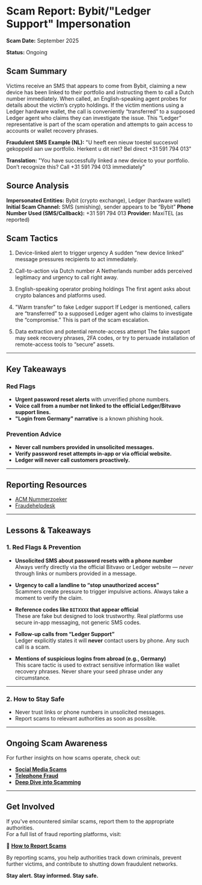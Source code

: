 # Scam Report: Bybit/"Ledger Support" Impersonation

**Scam Date:** September 2025

**Status:** Ongoing

## Scam Summary
Victims receive an SMS that appears to come from Bybit, claiming a new device has been linked to their portfolio and instructing them to call a Dutch number immediately. When called, an English-speaking agent probes for details about the victim’s crypto holdings. If the victim mentions using a Ledger hardware wallet, the call is conveniently “transferred” to a supposed Ledger agent who claims they can investigate the issue. This “Ledger” representative is part of the scam operation and attempts to gain access to accounts or wallet recovery phrases.

**Fraudulent SMS Example (NL):**
"U heeft een nieuw toestel succesvol gekoppeld aan uw portfolio. Herkent u dit niet? Bel direct +31 591 794 013"

**Translation:**
"You have successfully linked a new device to your portfolio. Don’t recognize this? Call +31 591 794 013 immediately"

## Source Analysis
**Impersonated Entities:** Bybit (crypto exchange), Ledger (hardware wallet)
**Initial Scam Channel:** SMS (smishing), sender appears to be “Bybit”
**Phone Number Used (SMS/Callback):** +31 591 794 013
**Provider:** MaxiTEL (as reported)

## Scam Tactics
1. Device-linked alert to trigger urgency
A sudden “new device linked” message pressures recipients to act immediately.

2. Call-to-action via Dutch number
A Netherlands number adds perceived legitimacy and urgency to call right away.

3. English-speaking operator probing holdings
The first agent asks about crypto balances and platforms used.

4. "Warm transfer" to fake Ledger support
If Ledger is mentioned, callers are “transferred” to a supposed Ledger agent who claims to investigate the “compromise.” This is part of the scam escalation.

5. Data extraction and potential remote-access attempt
The fake support may seek recovery phrases, 2FA codes, or try to persuade installation of remote-access tools to “secure” assets.

---

## Key Takeaways

### Red Flags

* **Urgent password reset alerts** with unverified phone numbers.
* **Voice call from a number not linked to the official Ledger/Bitvavo support lines.**
* **"Login from Germany" narrative** is a known phishing hook.

### Prevention Advice

* **Never call numbers provided in unsolicited messages.**
* **Verify password reset attempts in-app or via official website.**
* **Ledger will never call customers proactively.**

---

## Reporting Resources

* [ACM Nummerzoeker](https://www.acm.nl/nl/telefoonnummers-zoeken)
* [Fraudehelpdesk](https://www.fraudehelpdesk.nl)

---
## Lessons & Takeaways

### 1. Red Flags & Prevention

- **Unsolicited SMS about password resets with a phone number**  
  Always verify directly via the official Bitvavo or Ledger website — *never* through links or numbers provided in a message.

- **Urgency to call a landline to “stop unauthorized access”**  
  Scammers create pressure to trigger impulsive actions. Always take a moment to verify the claim.

- **Reference codes like `BITXXXX` that appear official**  
  These are fake but designed to look trustworthy. Real platforms use secure in-app messaging, not generic SMS codes.

- **Follow-up calls from “Ledger Support”**  
  Ledger explicitly states it will **never** contact users by phone. Any such call is a scam.

- **Mentions of suspicious logins from abroad (e.g., Germany)**  
  This scare tactic is used to extract sensitive information like wallet recovery phrases. Never share your seed phrase under any circumstance.

---

### 2. How to Stay Safe  
- Never trust links or phone numbers in unsolicited messages.  
- Report scams to relevant authorities as soon as possible.  

---

## Ongoing Scam Awareness  
For further insights on how scams operate, check out:  
- [**Social Media Scams**](../General/SocialMediaScam.md)  
- [**Telephone Fraud**](../General/Telefonische_fraude.md)  
- [**Deep Dive into Scamming**](../General/Dive_into_scamming.md)  

---

## Get Involved  
If you've encountered similar scams, report them to the appropriate authorities.  
For a full list of fraud reporting platforms, visit:  

🔹 [**How to Report Scams**](../General/GetInvolved.md)  

By reporting scams, you help authorities track down criminals, prevent further victims, and contribute to shutting down fraudulent networks.  

**Stay alert. Stay informed. Stay safe.**
